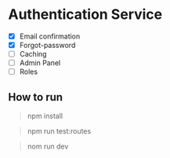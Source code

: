 # Authentication Service
- [x] Email confirmation
- [x] Forgot-password
- [ ] Caching
- [ ] Admin Panel
- [ ] Roles

## How to run
> npm install

> npm run test:routes

> nom run dev
